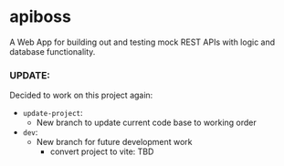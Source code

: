 # apiboss
A Web App for building out and testing mock REST APIs with logic and database functionality.

### UPDATE:

Decided to work on this project again:

* `update-project`:
    * New branch to update current code base to working order
* `dev`:
    * New branch for future development work
        * convert project to vite: TBD
